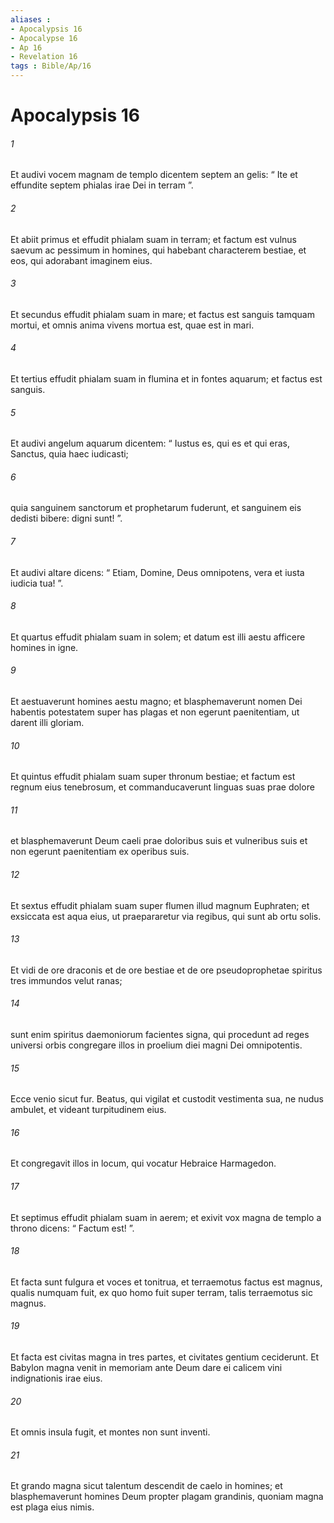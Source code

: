 ```yaml
---
aliases : 
- Apocalypsis 16
- Apocalypse 16
- Ap 16
- Revelation 16
tags : Bible/Ap/16
---
```


# Apocalypsis 16

###### 1
Et audivi vocem magnam de templo dicentem septem an gelis: “ Ite et effundite septem phialas irae Dei in terram ”.
###### 2
Et abiit primus et effudit phialam suam in terram; et factum est vulnus saevum ac pessimum in homines, qui habebant characterem bestiae, et eos, qui adorabant imaginem eius.
###### 3
Et secundus effudit phialam suam in mare; et factus est sanguis tamquam mortui, et omnis anima vivens mortua est, quae est in mari.
###### 4
Et tertius effudit phialam suam in flumina et in fontes aquarum; et factus est sanguis. 
###### 5
Et audivi angelum aquarum dicentem: “ Iustus es, qui es et qui eras, Sanctus, quia haec iudicasti; 
###### 6
quia sanguinem sanctorum et prophetarum fuderunt, et sanguinem eis dedisti bibere: digni sunt! ”. 
###### 7
Et audivi altare dicens: “ Etiam, Domine, Deus omnipotens, vera et iusta iudicia tua! ”.
###### 8
Et quartus effudit phialam suam in solem; et datum est illi aestu afficere homines in igne. 
###### 9
Et aestuaverunt homines aestu magno; et blasphemaverunt nomen Dei habentis potestatem super has plagas et non egerunt paenitentiam, ut darent illi gloriam.
###### 10
Et quintus effudit phialam suam super thronum bestiae; et factum est regnum eius tenebrosum, et commanducaverunt linguas suas prae dolore 
###### 11
et blasphemaverunt Deum caeli prae doloribus suis et vulneribus suis et non egerunt paenitentiam ex operibus suis.
###### 12
Et sextus effudit phialam suam super flumen illud magnum Euphraten; et exsiccata est aqua eius, ut praepararetur via regibus, qui sunt ab ortu solis. 
###### 13
Et vidi de ore draconis et de ore bestiae et de ore pseudoprophetae spiritus tres immundos velut ranas; 
###### 14
sunt enim spiritus daemoniorum facientes signa, qui procedunt ad reges universi orbis congregare illos in proelium diei magni Dei omnipotentis.
###### 15
Ecce venio sicut fur. Beatus, qui vigilat et custodit vestimenta sua, ne nudus ambulet, et videant turpitudinem eius.
###### 16
Et congregavit illos in locum, qui vocatur Hebraice Harmagedon.
###### 17
Et septimus effudit phialam suam in aerem; et exivit vox magna de templo a throno dicens: “ Factum est! ”. 
###### 18
Et facta sunt fulgura et voces et tonitrua, et terraemotus factus est magnus, qualis numquam fuit, ex quo homo fuit super terram, talis terraemotus sic magnus. 
###### 19
Et facta est civitas magna in tres partes, et civitates gentium ceciderunt. Et Babylon magna venit in memoriam ante Deum dare ei calicem vini indignationis irae eius. 
###### 20
Et omnis insula fugit, et montes non sunt inventi. 
###### 21
Et grando magna sicut talentum descendit de caelo in homines; et blasphemaverunt homines Deum propter plagam grandinis, quoniam magna est plaga eius nimis.
